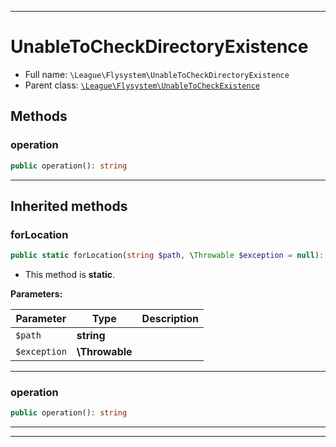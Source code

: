 ***

# UnableToCheckDirectoryExistence

* Full name: `\League\Flysystem\UnableToCheckDirectoryExistence`
* Parent class: [`\League\Flysystem\UnableToCheckExistence`](./UnableToCheckExistence.md)

## Methods

### operation

```php
public operation(): string
```

***

## Inherited methods

### forLocation

```php
public static forLocation(string $path, \Throwable $exception = null): static
```

* This method is **static**.

**Parameters:**

| Parameter | Type | Description |
|-----------|------|-------------|
| `$path` | **string** |  |
| `$exception` | **\Throwable** |  |

***

### operation

```php
public operation(): string
```

***


***

